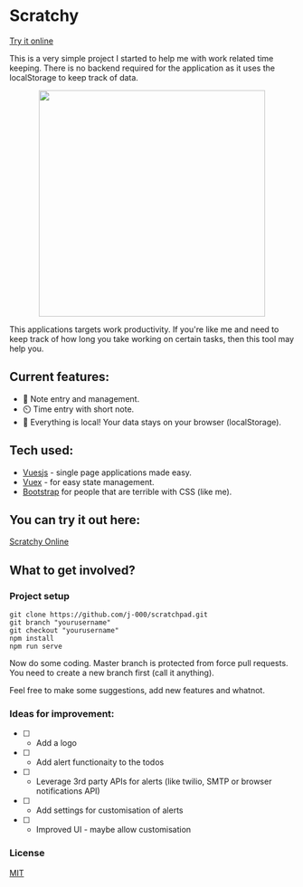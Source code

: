 # Scratchy
[Try it online](https://elasticbeanstalk-eu-west-2-688580042881.s3.eu-west-2.amazonaws.com/index.html)

This is a very simple project I started to help me with work related time keeping. 
There is no backend required for the application as it uses the localStorage to keep track of data.

<p align="center">
    <img height="400" src="https://github.com/j-000/scratchpad/blob/master/frontend/src/assets/images/github/headerimage1.png">
</p>


This applications targets work productivity. If you're like me and need to keep track of how long you take
working on certain tasks, then this tool may help you. 

## Current features:
- :notebook_with_decorative_cover: Note entry and management.
- :timer_clock: Time entry with short note.
- :file_folder: Everything is local! Your data stays on your browser (localStorage).


## Tech used:
- [Vuesjs](https://vuejs.org/) - single page applications made easy.
- [Vuex](https://vuex.vuejs.org/) - for easy state management.
- [Bootstrap](https://getbootstrap.com/) for people that are terrible with CSS (like me).


## You can try it out here:
[Scratchy Online](https://elasticbeanstalk-eu-west-2-688580042881.s3.eu-west-2.amazonaws.com/index.html)


## What to get involved?

### Project setup
```
git clone https://github.com/j-000/scratchpad.git
git branch "yourusername"
git checkout "yourusername"
npm install
npm run serve
```
Now do some coding. Master branch is protected from force pull requests. You need to create a new branch first (call it anything).

Feel free to make some suggestions, add new features and whatnot.

### Ideas for improvement:
- [ ] - Add a logo
- [ ] - Add alert functionaity to the todos
- [ ] - Leverage 3rd party APIs for alerts (like twilio, SMTP or browser notifications API)
- [ ] - Add settings for customisation of alerts
- [ ] - Improved UI - maybe allow customisation

### License
[MIT](https://en.wikipedia.org/wiki/MIT_License)
